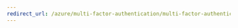 ```yaml
---
redirect_url: /azure/multi-factor-authentication/multi-factor-authentication-get-started-adfs-w2k12
---
```

